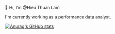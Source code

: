 👋 Hi, I’m @Hieu Thuan Lam

I'm currently working as a performance data analyst.

[![Anurag's GitHub stats](https://github-readme-stats.vercel.app/api?username=hieulam1312)](https://github.com/anuraghazra/github-readme-stats)
